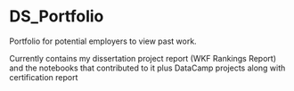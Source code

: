 # DS_Portfolio
Portfolio for potential employers to view past work.

Currently contains my dissertation project report (WKF Rankings Report) and the notebooks that contributed to it plus DataCamp projects along with certification report
